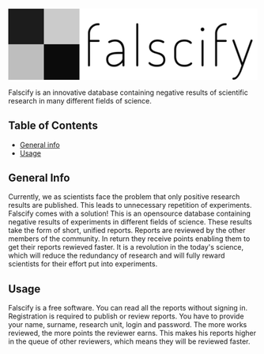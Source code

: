 ![Project Logo](graphics/inline.png)

Falscify is an innovative database containing negative results of scientific research in many different fields of science.

## Table of Contents
- [General info](#generalinfo)
- [Usage](#usage)

## General Info
Currently, we as scientists face the problem that only positive research results are published. This leads to unnecessary repetition of experiments. Falscify comes with a solution! This is an opensource database containing negative results of experiments in different fields of science. These results take the form of short, unified reports. Reports are reviewed by the other members of the community. In return they receive points enabling them to get their reports rewieved faster. It is a revolution in the today's science, which will reduce the redundancy of research and will fully reward scientists for their effort put into experiments.

## Usage

Falscify is a free software. You can read all the reports without signing in. Registration is required to publish or review reports. You have to provide your name, surname, research unit, login and password. The more works reviewed, the more points the reviewer earns. This makes his reports higher in the queue of other reviewers, which means they will be reviewed faster.

